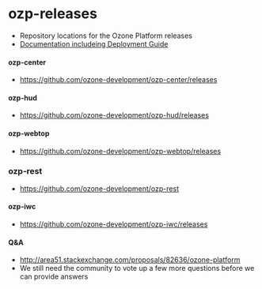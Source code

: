 # ozp-releases
* Repository locations for the Ozone Platform releases
* [Documentation includeing Deployment Guide](https://github.com/ozone-development/ozp-documentation/tree/master/Documentation)

#### ozp-center
* https://github.com/ozone-development/ozp-center/releases

#### ozp-hud
* https://github.com/ozone-development/ozp-hud/releases

#### ozp-webtop
* https://github.com/ozone-development/ozp-webtop/releases

### ozp-rest
* https://github.com/ozone-development/ozp-rest

#### ozp-iwc
* https://github.com/ozone-development/ozp-iwc/releases

#### Q&A
* http://area51.stackexchange.com/proposals/82636/ozone-platform
* We still need the community to vote up a few more questions before we can provide answers
